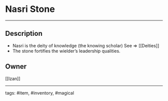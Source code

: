 # Nasri Stone
---

## Description
- Nasri is the deity of knowledge (the knowing scholar)  See => [[Deities]]
- The stone fortifies the wielder’s leadership qualities.

## Owner
[[Izan]]

---
tags: #item, #inventory, #magical